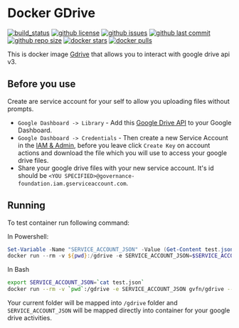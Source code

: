 # Docker GDrive

[![build_status](https://github.com/governance-foundation/docker-gdrive/workflows/ci/badge.svg?branch=master)](https://github.com/governance-foundation/docker-gdrive/actions?query=workflow%3Aci)
[![github license](https://img.shields.io/github/license/governance-foundation/docker-gdrive)](https://github.com/governance-foundation/docker-gdrive)
[![github issues](https://img.shields.io/github/issues/governance-foundation/docker-gdrive)](https://github.com/governance-foundation/docker-gdrive)
[![github last commit](https://img.shields.io/github/last-commit/governance-foundation/docker-gdrive)](https://github.com/governance-foundation/docker-gdrive)
[![github repo size](https://img.shields.io/github/repo-size/governance-foundation/docker-gdrive)](https://github.com/governance-foundation/docker-gdrive)
[![docker stars](https://img.shields.io/docker/stars/gvfn/clang-buildpack)](https://hub.docker.com/r/gvfn/clang-buildpack)
[![docker pulls](https://img.shields.io/docker/pulls/gvfn/clang-buildpack)](https://hub.docker.com/r/gvfn/clang-buildpack)

This is docker image [Gdrive](https://github.com/governance-foundation/gdrive) that allows you to interact with google drive api v3.

## Before you use

Create are service account for your self to allow you uploading files without prompts.

* `Google Dashboard -> Library` - Add this [Google Drive API](https://console.cloud.google.com/apis/library?q=google%20drive%20api) to your Google Dashboard.
* `Google Dashboard -> Credentials` - Then create a new Service Account in the [IAM & Admin](https://console.cloud.google.com/iam-admin/serviceaccounts), before you leave click `Create Key` on account actions and download the file which you will use to access your google drive files.
* Share your google drive files with your new service account. It's id should be `<YOU SPECIFIED>@governance-foundation.iam.gserviceaccount.com`.

## Running

To test container run following command:

In Powershell:

```powershell
Set-Variable -Name "SERVICE_ACCOUNT_JSON" -Value (Get-Content test.json -Raw)
docker run --rm -v ${pwd}:/gdrive -e SERVICE_ACCOUNT_JSON=$SERVICE_ACCOUNT_JSON gvfn/gdrive --config /gdrive --service-account-evar SERVICE_ACCOUNT_JSON list
```

In Bash

```bash
export SERVICE_ACCOUNT_JSON=`cat test.json`
docker run --rm -v `pwd`:/gdrive -e SERVICE_ACCOUNT_JSON gvfn/gdrive --config /gdrive --service-account-evar SERVICE_ACCOUNT_JSON list
```

Your current folder will be mapped into `/gdrive` folder and `SERVICE_ACCOUNT_JSON` will be mapped directly into container for your google drive activities.
